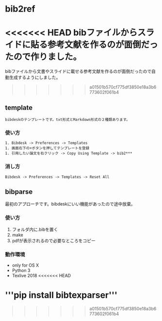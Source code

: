 # bib2ref

<<<<<<< HEAD
bibファイルからスライドに貼る参考文献を作るのが面倒だったので作りました。
=======
bibファイルから文書やスライドに載せる参考文献を作るのが面倒だったので自動生成するようにしました。
>>>>>>> a01501b570cf775df3850e18a3b6773602f061b4

## template  
    bibdeskのテンプレートです。txt形式とMarkdown形式の２種類あります。

### 使い方

    1. Bibdesk -> Preferences -> Templates
    1. 画面右下の+ボタンを押してテンプレートを登録
    1. 引用したい論文を右クリック -> Copy Using Template -> bib2***

### 消し方
    Bibdesk -> Preferences -> Templates -> Reset All

## bibparse
最初のアプローチです。bibdeskにいい機能があったので途中放棄。

### 使い方
1. フォルダ内に.bibを置く
2. make
3. pdfが表示されるので必要なところをコピー

### 動作環境

- only for OS X
- Python 3
- Texlive 2018
<<<<<<< HEAD

'''pip install bibtexparser'''
=======
>>>>>>> a01501b570cf775df3850e18a3b6773602f061b4
